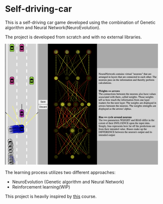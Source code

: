 # Self-driving-car

This is a self-driving car game developed using the combination of 
Genetic algorithm and Neural Network(NeuroEvolution). 

The project is developed from scratch and with no external libraries.

![Alt text](nn.png?raw=true "Self driving car")


The learning process utilizes two different approaches:
- NeuroEvolution (Genetic algorithm and Neural Network)
- Reinforcement learning(WIP)

This project is heavily inspired by [this](https://www.youtube.com/watch?v=NkI9ia2cLhc&list=PLB0Tybl0UNfYoJE7ZwsBQoDIG4YN9ptyY) course.
